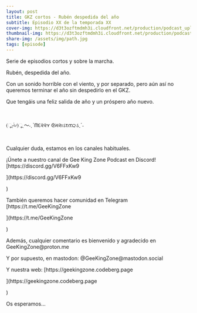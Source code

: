 ```yaml
---
layout: post
title: GKZ cortos - Rubén despedida del año
subtitle: Episodio XX de la temporada XX
cover-img: https://d3t3ozftmdmh3i.cloudfront.net/production/podcast_uploaded_nologo/14743809/14743809-1619370377976-ce118b9b0f9a8.jpg
thumbnail-img: https://d3t3ozftmdmh3i.cloudfront.net/production/podcast_uploaded_nologo/14743809/14743809-1619370377976-ce118b9b0f9a8.jpg
share-img: /assets/img/path.jpg
tags: [episode]
---
```


<p>Serie de episodios cortos y sobre la marcha.&nbsp;</p>
<p>Rubén, despedida del año.</p>
<p>Con un sonido horrible con el viento, y por separado, pero aún así no queremos terminar el año sin despedirlo en el GKZ.</p>
<p>Que tengáis una feliz salida de año y un próspero año nuevo.</p>
<p><br /></p>
<p>(ૂ⋅۬৹৴)ૂ ～˗ˏˋᗰદ૨૨ʏ ᘓમ૨ıડτന੨ડˎˊ˗</p>
<p><br /></p>
<p>Cualquier duda, estamos en los canales habituales.&nbsp;</p>
<p>¡Únete a nuestro canal de Gee King Zone Podcast en Discord! [https://discord.gg/V6FFxKw9&nbsp;</p>](https://discord.gg/V6FFxKw9&nbsp;</p>)
<p>También queremos hacer comunidad en Telegram [https://t.me/GeeKingZone&nbsp;</p>](https://t.me/GeeKingZone&nbsp;</p>)
<p>Además, cualquier comentario es bienvenido y agradecido en GeeKingZone@proton.me&nbsp;</p>
<p>Y por supuesto, en mastodon: @GeeKingZone@mastodon.social&nbsp;</p>
<p>Y nuestra web: [https://geekingzone.codeberg.page&nbsp;</p>](https://geekingzone.codeberg.page&nbsp;</p>)
<p>Os esperamos...</p>
